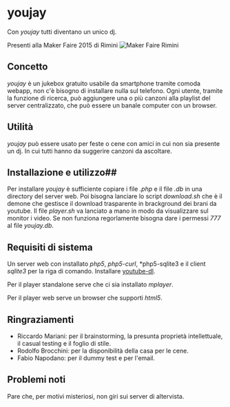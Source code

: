 # youjay

Con *youjay* tutti diventano un unico dj.

Presenti alla Maker Faire 2015 di Rimini
![Maker Faire Rimini](https://static.wixstatic.com/media/efa623_ccdf135099c34702a6e9c068b8415a88.gif)

## Concetto ##
*youjay* è un jukebox gratuito usabile da smartphone tramite comoda webapp, non c'è bisogno di installare nulla sul telefono.
Ogni utente, tramite la funzione di ricerca, può aggiungere una o più canzoni alla playlist del server centralizzato, che può
essere un banale computer con un browser.

## Utilità ##
*youjay* può essere usato per feste o cene con amici in cui non sia presente un dj. In cui tutti hanno da suggerire canzoni da ascoltare. 

## Installazione  e utilizzo##
Per installare *youjay* è sufficiente copiare i file *.php* e il file *.db* in una directory del server web.
Poi bisogna lanciare lo script *download.sh* che è il demone che gestisce il download trasparente in brackground dei brani da youtube.
Il file *player.sh* va lanciato a mano in modo da visualizzare sul monitor i video.
Se non funziona regorlamente bisogna dare i permessi *777* al file *youjay.db*.

## Requisiti di sistema ##
Un server web con installato *php5*, *php5-curl*, *php5-sqlite3 e il client *sqlite3* per la riga di comando.
Installare [youtube-dl](https://github.com/rg3/youtube-dl).

Per il player standalone serve che ci sia installato *mplayer*.

Per il player web serve un browser che supporti *html5*.

## Ringraziamenti ##
* Riccardo Mariani: per il brainstorming, la presunta proprietà intellettuale, il casual testing e il foglio di stile.
* Rodolfo Brocchini: per la disponibilità della casa per le cene.
* Fabio Napodano: per il dummy test e per l'email.

## Problemi noti ##
Pare che, per motivi misteriosi, non giri sui server di altervista.
